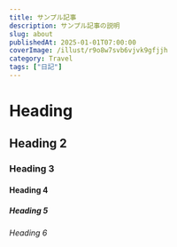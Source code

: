 ```yaml
---
title: サンプル記事
description: サンプル記事の説明
slug: about
publishedAt: 2025-01-01T07:00:00
coverImage: /illust/r9o8w7svb6vjvk9gfjjh
category: Travel
tags: ["日記"]
---
```


# Heading

## Heading 2

### Heading 3

#### Heading 4

##### Heading 5

###### Heading 6
